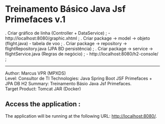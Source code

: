 # Treinamento Básico Java Jsf Primefaces v.1 #

. Criar gráfico de linha (Controller + DataService) ; 
    - http://localhost:8080/graphic.xhtml ;
. Criar package -> model -> objeto (flight.java) - tabela de voo ;
. Criar package -> repository -> flightRepository.java (JPA BD persistência)  ;
. Criar package -> service -> flightService.java (Regras de negócio)  ;
    - http://localhost:8080/h2-console/ ;

---------------------------------------------------------------------------------------
Author: Marcus VPR (MPXDS)  
Level: Consultor de TI
Technologies: Java Spring Boot JSF Primefaces + JPA DB H2 
Summary: Treinamento Básio Java Jsf Primefaces.  
Target Product: Tomcat JAR (Docker)

Access the application :
--------------------------
The application will be running at the following URL: <http://localhost:8080/>. 
